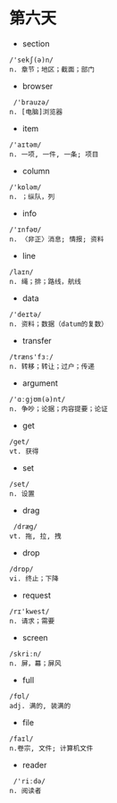 # 第六天
* section

```
/'sekʃ(ə)n/
n. 章节；地区；截面；部门
```
* browser

```
 /'brauzə/
n. [电脑]浏览器

```
* item

```
/'aɪtəm/
n. 一项, 一件, 一条; 项目
```
* column

```
/'kɒləm/
n. ；纵队，列
```
* info

```
/'ɪnfəʊ/
n. 〈非正〉消息; 情报; 资料
```
* line

```
/laɪn/
n. 绳；排；路线，航线
```
* data

```
/'deɪtə/
n. 资料；数据（datum的复数）
```
* transfer

```
/træns'fɜː/
n. 转移；转让；过户；传递
```
* argument

```
/'ɑːgjʊm(ə)nt/
n. 争吵；论据；内容提要；论证
```
* get

```
/get/
vt. 获得
```
* set

```
/set/
n. 设置
```
* drag

```
 /dræg/
vt. 拖, 拉, 拽
```
* drop

```
/drɒp/
vi. 终止；下降
```
* request

```
/rɪ'kwest/
n. 请求；需要
```
* screen

```
/skriːn/
n. 屏，幕；屏风
```
* full

```
/fʊl/
adj. 满的, 装满的
```
* file

```
/faɪl/
n.卷宗, 文件; 计算机文件
```
* reader

```
 /'riːdə/
n. 阅读者
```
